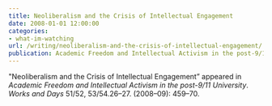 ```yaml
---
title: Neoliberalism and the Crisis of Intellectual Engagement
date: 2008-01-01 12:00:00
categories: 
- what-im-watching
url: /writing/neoliberalism-and-the-crisis-of-intellectual-engagement/
publication: Academic Freedom and Intellectual Activism in the post-9/11 University
---
```

"Neoliberalism and the Crisis of Intellectual Engagement” appeared in <em>Academic Freedom and Intellectual Activism in the post-9/11 University</em>. <em>Works and Days</em> 51/52, 53/54.26–27. (2008–09): 459–70.
